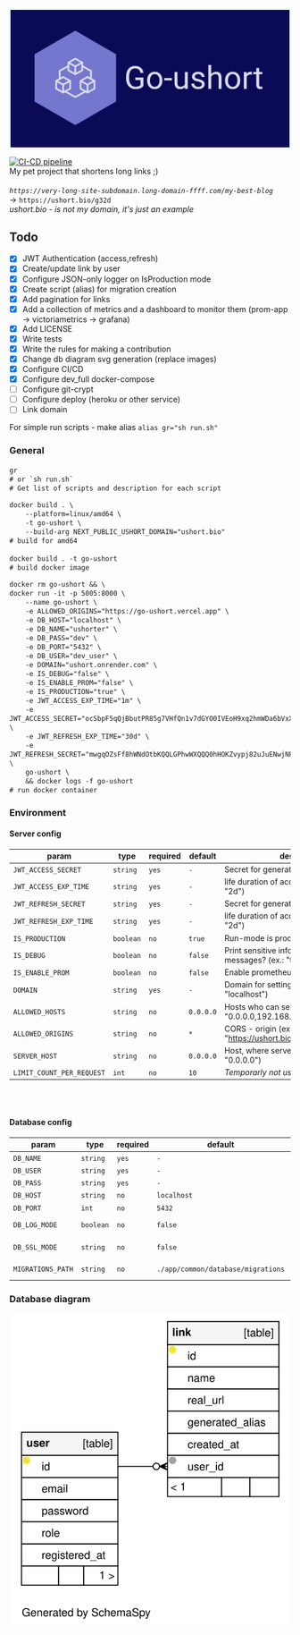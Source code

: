 <p align="center">
 <img src='assets/logo.jpg' width='500'>
</p>

[![CI-CD pipeline](https://github.com/WenzzyX/go-ushort/actions/workflows/ci-cd.production.yml/badge.svg)](https://github.com/WenzzyX/go-ushort/actions/workflows/ci-cd.production.yml)
&nbsp;\
My pet project that shortens long links ;)\
&nbsp;\
_`https://very-long-site-subdomain.long-domain-ffff.com/my-best-blog`_ \
-> `https://ushort.bio/g32d` \
_ushort.bio - is not my domain, it's just an example_

## Todo

- [x] JWT Authentication (access,refresh)
- [x] Create/update link by user
- [x] Configure JSON-only logger on IsProduction mode
- [x] Create script (alias) for migration creation
- [x] Add pagination for links
- [x] Add a collection of metrics and a dashboard to monitor them (prom-app -> victoriametrics -> grafana)
- [x] Add LICENSE
- [x] Write tests
- [x] Write the rules for making a contribution
- [x] Change db diagram svg generation (replace images)
- [x] Configure CI/CD
- [x] Configure dev_full docker-compose
- [ ] Configure git-crypt
- [ ] Configure deploy (heroku or other service)
- [ ] Link domain

For simple run scripts - make alias `alias gr="sh run.sh"`

### General

```shell
gr
# or `sh run.sh`
# Get list of scripts and description for each script
```

```shell
docker build . \
	--platform=linux/amd64 \
	-t go-ushort \
	--build-arg NEXT_PUBLIC_USHORT_DOMAIN="ushort.bio"
# build for amd64

docker build . -t go-ushort
# build docker image
```

```shell
docker rm go-ushort && \
docker run -it -p 5005:8000 \
	--name go-ushort \
	-e ALLOWED_ORIGINS="https://go-ushort.vercel.app" \
	-e DB_HOST="localhost" \
	-e DB_NAME="ushorter" \
	-e DB_PASS="dev" \
	-e DB_PORT="5432" \
	-e DB_USER="dev_user" \
	-e DOMAIN="ushort.onrender.com" \
	-e IS_DEBUG="false" \
	-e IS_ENABLE_PROM="false" \
	-e IS_PRODUCTION="true" \
	-e JWT_ACCESS_EXP_TIME="1m" \
	-e JWT_ACCESS_SECRET="ocSbpF5qQjBbutPR85g7VHfQn1v7dGYO0IVEoH9xq2hmWDa6bVxX8NWk6OcpdEZN" \
	-e JWT_REFRESH_EXP_TIME="30d" \
	-e JWT_REFRESH_SECRET="mwgqOZsFf8hWNdOtbKQQLGPhwWXQQQ0hHOKZvypj82uJuENwjNPqXLBMdKRYsqBq" \
	go-ushort \
	&& docker logs -f go-ushort
# run docker container
```

### Environment

#### Server config

| param                     | type      | required | default   | description                                                      |
| ------------------------- | --------- | -------- | --------- | ---------------------------------------------------------------- |
| `JWT_ACCESS_SECRET`       | `string`  | `yes`    | `-`       | Secret for generating accessToken                                |
| `JWT_ACCESS_EXP_TIME`     | `string`  | `yes`    | `-`       | life duration of accessToken (ex.: "20s", "2d")                  |
| `JWT_REFRESH_SECRET`      | `string`  | `yes`    | `-`       | Secret for generating refreshToken                               |
| `JWT_REFRESH_EXP_TIME`    | `string`  | `yes`    | `-`       | life duration of accessToken (ex.: "20s", "2d")                  |
| `IS_PRODUCTION`           | `boolean` | `no`     | `true`    | Run-mode is production? (ex.: "true")                            |
| `IS_DEBUG`                | `boolean` | `no`     | `false`   | Print sensitive info and prettify log messages? (ex.: "true")    |
| `IS_ENABLE_PROM`          | `boolean` | `no`     | `false`   | Enable prometheus? (ex.: "false")                                |
| `DOMAIN`                  | `string`  | `yes`    | `-`       | Domain for setting cookies (ex.: "localhost")                    |
| `ALLOWED_HOSTS`           | `string`  | `no`     | `0.0.0.0` | Hosts who can send requst to server (ex.: "0.0.0.0,192.168.1.1") |
| `ALLOWED_ORIGINS`         | `string`  | `no`     | `*`       | CORS - origin (ex.: "https://ushort.bio,http://localhost:3000")  |
| `SERVER_HOST`             | `string`  | `no`     | `0.0.0.0` | Host, where server will run (ex.: "0.0.0.0")                     |
| `LIMIT_COUNT_PER_REQUEST` | `int`     | `no`     | `10`      | _Temporarly not using_                                           |

&nbsp;\
&nbsp;

#### Database config

| param             | type      | required | default                            | description                                                      |
| ----------------- | --------- | -------- | ---------------------------------- | ---------------------------------------------------------------- |
| `DB_NAME`         | `string`  | `yes`    | `-`                                | DB name                                                          |
| `DB_USER`         | `string`  | `yes`    | `-`                                | DB user                                                          |
| `DB_PASS`         | `string`  | `yes`    | `-`                                | DB password                                                      |
| `DB_HOST`         | `string`  | `no`     | `localhost`                        | DB host (ex.: "localhost")                                       |
| `DB_PORT`         | `int`     | `no`     | `5432`                             | DB port (ex.: "5432")                                            |
| `DB_LOG_MODE`     | `boolean` | `no`     | `false`                            | Output SQL and other query information? (ex.: "true")            |
| `DB_SSL_MODE`     | `string`  | `no`     | `false`                            | Use SSL mode (ex.: "disable", "enable")                          |
| `MIGRATIONS_PATH` | `string`  | `no`     | `./app/common/database/migrations` | Migrations folder path (ex.: "./app/common/database/migrations") |

### Database diagram

![DB-diagram image](assets/db-diagram/summary/relationships.real.large.svg)
